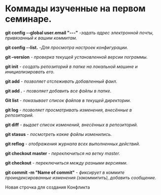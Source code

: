 # Коммады изученные на первом семинаре.

**git config --global user.email "---"** -*задать адрес электронной почты, привязанный к вашим коммитам.*

**git config --list.** -*Для просмотра настроек конфигурации.*

**git –version** - *проверка текущей установленной версии пограммы.*

**git init** - *создать репозиторий в папке на локальной машине и инициализировать его.* 

**git add** - *позволяет отслеживать добавленный фаил.*

**git add .** - *позволяет добавить все файлы в папке.*

**Git list** - *показывает список файлов в текущей директории.*

**git log** - *позволяет просматривать изменения, внесённые в репозиторий.*

**git diff** - *выдает список изменений, внесённых в репозиторий.*

**git stasus** - *посмотреть какие файлы изменились.*

**git reflog** - *отображения журнала всех выполненных действий.*

**git checkout master** - *переключиться  на ветку master.*

**git checkout** - *переключиться между разными версиями.*

**git commit -m "Name of commit"** - *фиксирует в коммите проиндексированные изменения (закоммитить), добавить сообщение.*


Новая строчка для создания Конфликта